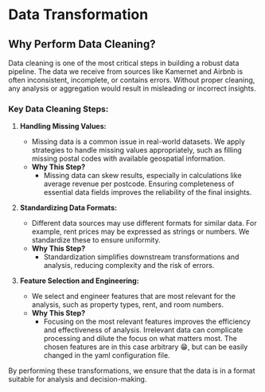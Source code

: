 # Data Transformation

## Why Perform Data Cleaning?

Data cleaning is one of the most critical steps in building a robust data pipeline. The data we receive from sources like Kamernet and Airbnb is often inconsistent, incomplete, or contains errors. Without proper cleaning, any analysis or aggregation would result in misleading or incorrect insights.

### Key Data Cleaning Steps:

1. **Handling Missing Values:**
   - Missing data is a common issue in real-world datasets. We apply strategies to handle missing values appropriately, such as filling missing postal codes with available geospatial information.
   - **Why This Step?**
     - Missing data can skew results, especially in calculations like average revenue per postcode. Ensuring completeness of essential data fields improves the reliability of the final insights.

2. **Standardizing Data Formats:**
   - Different data sources may use different formats for similar data. For example, rent prices may be expressed as strings or numbers. We standardize these to ensure uniformity.
   - **Why This Step?**
     - Standardization simplifies downstream transformations and analysis, reducing complexity and the risk of errors.

3. **Feature Selection and Engineering:**
   - We select and engineer features that are most relevant for the analysis, such as property types, rent, and room numbers.
   - **Why This Step?**
     - Focusing on the most relevant features improves the efficiency and effectiveness of analysis. Irrelevant data can complicate processing and dilute the focus on what matters most. The chosen features are in this case arbitrary 😁, but can be easily changed in the yaml configuration file.

By performing these transformations, we ensure that the data is in a format suitable for analysis and decision-making.
